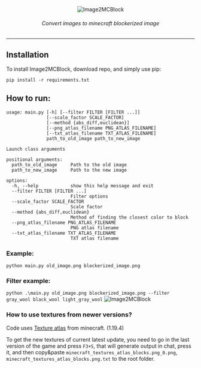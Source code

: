 <center>
<img src="https://github.com/Vazno/Image2MCBlock/assets/96925396/b81e703f-14b4-434e-835b-6926649f0971" alt="Image2MCBlock">
</center>
<h6 align="center">Convert images to minecraft blockerized image</h6>

---
## Installation
To install Image2MCBlock, download repo, and simply use pip:

`pip install -r requirements.txt`

## How to run:
```
usage: main.py [-h] [--filter FILTER [FILTER ...]]      
               [--scale_factor SCALE_FACTOR]
               [--method {abs_diff,euclidean}]
               [--png_atlas_filename PNG_ATLAS_FILENAME]
               [--txt_atlas_filename TXT_ATLAS_FILENAME]
               path_to_old_image path_to_new_image      

Launch class arguments

positional arguments:
  path_to_old_image     Path to the old image
  path_to_new_image     Path to the new image

options:
  -h, --help            show this help message and exit 
  --filter FILTER [FILTER ...]
                        Filter options
  --scale_factor SCALE_FACTOR
                        Scale factor
  --method {abs_diff,euclidean}
                        Method of finding the closest color to block       
  --png_atlas_filename PNG_ATLAS_FILENAME
                        PNG atlas filename
  --txt_atlas_filename TXT_ATLAS_FILENAME
                        TXT atlas filename
```
### Example:
`python main.py old_image.png blockerized_image.png`

### Filter example:
`python .\main.py old_image.png blockerized_image.png --filter gray_wool black_wool light_gray_wool`
<img src="https://github.com/Vazno/Image2MCBlock/assets/96925396/116781f7-a7f0-41b8-910b-931129c9f843" alt="Image2MCBlock">
</center>

### How to use textures from newer versions?
Code uses [Texture atlas](https://minecraft.fandom.com/wiki/Texture_atlas) from minecraft. (1.19.4)

To get the new textures of current latest update, you need to go in the last version of the game and press `F3+S`, that will generate output in chat, press it, and then copy&paste `minecraft_textures_atlas_blocks.png_0.png`, `minecraft_textures_atlas_blocks.png.txt` to the root folder.
